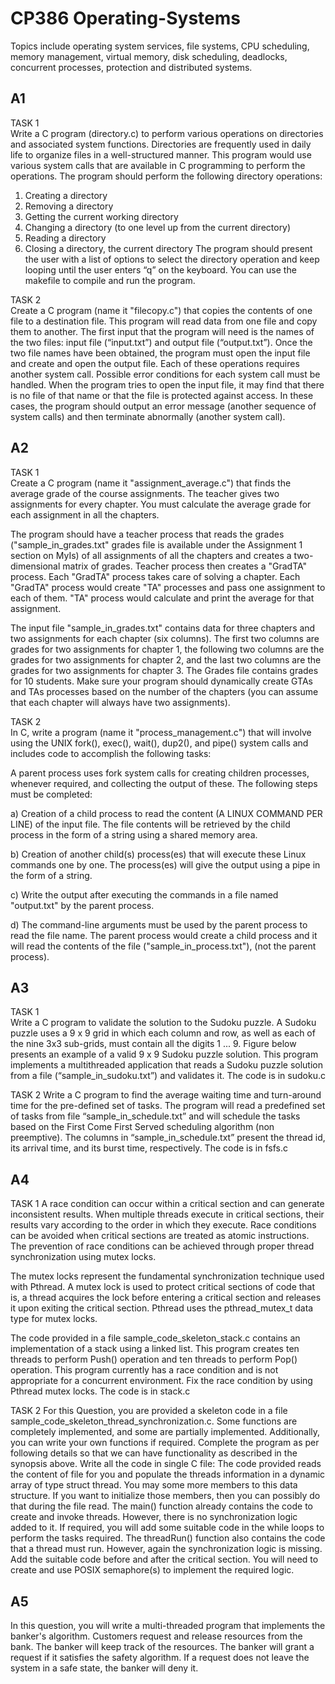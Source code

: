 # CP386 Operating-Systems
Topics include operating system services, file systems, CPU scheduling, memory management, virtual memory, disk scheduling, deadlocks, concurrent processes, protection and distributed systems.

## A1
TASK 1  
Write a C program (directory.c) to perform various operations on directories and associated system functions. Directories are frequently used in daily life to organize files in a well-structured manner. This program would use various system calls that are available in C programming to perform the operations. The program should perform the following directory operations:  

1. Creating a directory
2. Removing a directory
3. Getting the current working directory
4. Changing a directory (to one level up from the current directory)
5. Reading a directory
6. Closing a directory, the current directory
The program should present the user with a list of options to select the directory operation and keep looping until the user enters “q” on the keyboard. You can use the makefile to compile and run the program.

TASK 2  
Create a C program (name it "filecopy.c") that copies the contents of one file to a destination file. This program will read data from one file and copy them to another. The first input that the program will need is the names of the two files: input file (“input.txt”) and output file (“output.txt”). Once the two file names have been obtained, the program must open the input file and create and open the output file. Each of these operations requires another system call. Possible error conditions for each system call must be handled. When the program tries to open the input file, it may find that there is no file of that name or that the file is protected against access. In these cases, the program should output an error message (another sequence of system calls) and then terminate abnormally (another system call).  

## A2
TASK 1  
Create a C program (name it "assignment_average.c") that finds the average grade of the course assignments. The teacher gives two assignments for every chapter. You must calculate the average grade for each assignment in all the chapters.  

The program should have a teacher process that reads the grades ("sample_in_grades.txt" grades file is available under the Assignment 1 section on MyIs) of all assignments of all the chapters and creates a two-dimensional matrix of grades.
Teacher process then creates a "GradTA" process. Each "GradTA" process takes care of solving a chapter.
Each "GradTA" process would create "TA" processes and pass one assignment to each of them. "TA" process would calculate and print the average for that assignment.  

The input file "sample_in_grades.txt" contains data for three chapters and two assignments for each chapter (six columns). The first two columns are grades for two assignments for chapter 1, the following two columns are the grades for two assignments for chapter 2, and the last two columns are the grades for two assignments for chapter 3. The Grades file contains grades for 10 students. Make sure your program should dynamically create GTAs and TAs processes based on the number of the chapters (you can assume that each chapter will always have two assignments).  

TASK 2  
In C, write a program (name it "process_management.c") that will involve using the UNIX fork(), exec(), wait(), dup2(), and pipe() system calls and includes code to accomplish the following tasks:

A parent process uses fork system calls for creating children processes, whenever required, and collecting the output of these. The following steps must be completed:

a) Creation of a child process to read the content (A LINUX COMMAND PER LINE) of the input file. The file contents will be retrieved by the child process in the form of a string using a shared memory area.  

b) Creation of another child(s) process(es) that will execute these Linux commands one by one. The process(es) will give the output using a pipe in the form of a string.  

c) Write the output after executing the commands in a file named "output.txt" by the parent process.  

d) The command-line arguments must be used by the parent process to read the file name. The parent process would create a child process and it will read the contents of the file ("sample_in_process.txt"), (not the parent process).

## A3
TASK 1  
Write a C program to validate the solution to the Sudoku puzzle. A Sudoku puzzle uses a 9 x 9 grid in which each column and row, as well as each of the nine 3x3 sub-grids, must contain all the digits 1 ... 9. Figure below presents an example of a valid 9 x 9 Sudoku puzzle solution. This program implements a multithreaded application that reads a Sudoku puzzle solution from a file (“sample_in_sudoku.txt”) and validates it. The code is in sudoku.c

TASK 2
Write a C program to find the average waiting time and turn-around time for the pre-defined set of tasks. The program will read a predefined set of tasks from file “sample_in_schedule.txt” and will schedule the tasks based on the First Come First Served scheduling algorithm (non preemptive). The columns in “sample_in_schedule.txt” present the thread id, its arrival time, and its burst time, respectively. The code is in fsfs.c

## A4  
TASK 1
A race condition can occur within a critical section and can generate inconsistent results. When multiple threads execute in critical sections, their results vary according to the order in which they execute. Race conditions can be avoided when critical sections are treated as atomic instructions. The prevention of race conditions can be achieved through proper thread synchronization using mutex locks.

The mutex locks represent the fundamental synchronization technique used with Pthread. A mutex lock is used to protect critical sections of code that is, a thread acquires the lock before entering a critical section and releases it upon exiting the critical section. Pthread uses the pthread_mutex_t data type for mutex locks.

The code provided in a file sample_code_skeleton_stack.c contains an implementation of a stack using a linked list. This program creates ten threads to perform Push() operation and ten threads to perform Pop() operation. This program currently has a race condition and is not appropriate for a concurrent environment. Fix the race condition by using Pthread mutex locks. The code is in stack.c  

TASK 2
For this Question, you are provided a skeleton code in a file sample_code_skeleton_thread_synchronization.c. Some functions are completely implemented, and some are partially implemented. Additionally, you can write your own functions if required. Complete the program as per following details so that we can have functionality as described in the synopsis above. Write all the code in single C file:
The code provided reads the content of file for you and populate the threads information in a dynamic array of type struct thread. You may some more members to this data structure. If you want to initialize those members, then you can possibly do that during the file read.
The main() function already contains the code to create and invoke threads. However, there is no synchronization logic added to it. If required, you will add some suitable code in the while loops to perform the tasks required.
The threadRun() function also contains the code that a thread must run. However, again the synchronization logic is missing. Add the suitable code before and after the critical section.
You will need to create and use POSIX semaphore(s) to implement the required logic.

## A5
In this question, you will write a multi-threaded program that implements the banker's algorithm. 
Customers request and release resources from the bank. The banker will keep track of the resources. The 
banker will grant a request if it satisfies the safety algorithm. If a request does not leave the system in a 
safe state, the banker will deny it.

























